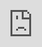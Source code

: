 ```yaml
---
layout: post
title: "'불후의 명곡' 스포일러가 심호흡을 합니다."
author: "CSS Dev"
thumbnail: "data:image/gif;base64,R0lGODlhAQABAAAAACH5BAEKAAEALAAAAAABAAEAAAICTAEAOw=="
tags: 
---
```



에이티즈는 `불후의 명곡`에서 심호흡을 했다.

2월 6일, 에이티즈는 비에게 바친 `Immphal Song`의 스페셜에서 자신의 트레이드 마크인 "It`s Raining"의 커버와 함께 그의 트레이드 마크인 "심호흡" 안무를 맡았다. 비는 "제가 예술가로서 이 자리에 있어야 하는지 궁금합니다. 나는 내 취미로 공연을 보면서 많은 것을 배웠다."

ATEEZ가 마지막 승리를 거머쥔 주역이었기 때문에, 관객들은 보이 그룹의 커버에 대해 똑같이 느꼈을 것이다.

위에는 ATEEZ의 "It`s Raining" 커버가 있고 아래에는 Rain의 원작을 보세요!


<div class="video_wrapper" style="padding-top: 56.25%;">
    <iframe width="100%" height="100%" src="https://www.youtube.com/embed/j492N1OX47I" frameborder="0" allow="accelerometer; autoplay; clipboard-write; encrypted-media; gyroscope; picture-in-picture" allowfullscreen="" style="position: absolute; top: 0px; left: 0px; width: 100%; height: 100%;"></iframe>
</div>
